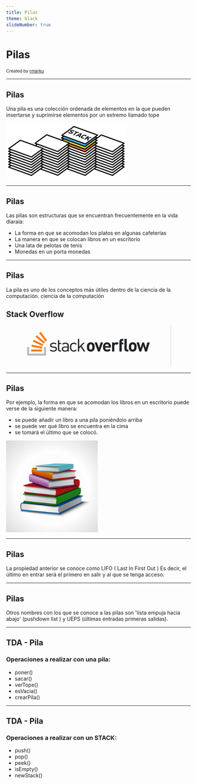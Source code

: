 ```yaml
---
title: Pilas
theme: black
slideNumber: true
---
```

# Pilas
    

<p>
    <small>Created by
        <a href="https://t.me/rmarku" target="_blank">
            <i class="fab fa-telegram-plane"></i>rmarku
        </a>
    </small>
</p>


---
## Pilas
<p>Una pila es una colección ordenada de elementos en la que pueden insertarse y suprimirse elementos por un extremo
    llamado tope
</p>
<img src="images/pilas/pila.png" alt="">


---
## Pilas
Las pilas son estructuras que se encuentran frecuentemente en la vida diaraia:
 
* La forma en que se acomodan los platos en algunas cafeterías
* La manera en que se colocan libros en un escritorio
* Una lata de pelotas de tenis 
* Monedas en un porta monedas


---
## Pilas

La pila es uno de los conceptos más útiles dentro de la ciencia de la computación. ciencia de la computación

## Stack Overflow

<img src="images/pilas/stackoverflow.png" alt="">


---
## Pilas
Por ejemplo, la forma en que se acomodan los libros en un escritorio puede verse de la siguiente manera: 
* se puede añadir un libro a una pila poniéndolo  arriba
* se puede ver qué libro se encuentra en la cima
* se tomará el último que se colocó.

<img src="images/pilas/pilalibros.jpg" alt="" style="width: 250px">


---
## Pilas

La propiedad anterior se conoce como LIFO ( Last In First Out )
Es decir, el último en entrar será el primero en salir y al que se tenga acceso.


---
## Pilas
Otros nombres con los que se conoce a las pilas son 'lista empuja hacia abajo'
(pushdown list ) y UEPS (últimas entradas primeras salidas).

---
## TDA - Pila

### Operaciones a realizar con una pila:

* poner()
* sacar()
* verTope()
* esVacia()
* crearPila()
---
## TDA - Pila

### Operaciones a realizar con un STACK:

* push()
* pop()
* peek()
* isEmpty()
* newStack()
